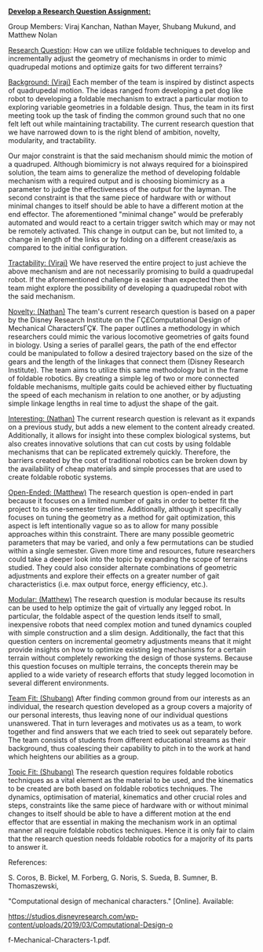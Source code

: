 **<u>Develop a Research Question Assignment:</u>**

Group Members: Viraj Kanchan, Nathan Mayer, Shubang Mukund, and Matthew
Nolan

<u>Research Question</u>: How can we utilize foldable techniques to
develop and incrementally adjust the geometry of mechanisms in order to
mimic quadrupedal motions and optimize gaits for two different terrains?

<u>Background: (Viraj)</u> Each member of the team is inspired by
distinct aspects of quadrupedal motion. The ideas ranged from developing
a pet dog like robot to developing a foldable mechanism to extract a
particular motion to exploring variable geometries in a foldable design.
Thus, the team in its first meeting took up the task of finding the
common ground such that no one felt left out while maintaining
tractability. The current research question that we have narrowed down
to is the right blend of ambition, novelty, modularity, and
tractability.

Our major constraint is that the said mechanism should mimic the motion
of a quadruped. Although biomimicry is not always required for a
bioinspired solution, the team aims to generalize the method of
developing foldable mechanism with a required output and is choosing
biomimicry as a parameter to judge the effectiveness of the output for
the layman. The second constraint is that the same piece of hardware
with or without minimal changes to itself should be able to have a
different motion at the end effector. The aforementioned "minimal
change" would be preferably automated and would react to a certain
trigger switch which may or may not be remotely activated. This change
in output can be, but not limited to, a change in length of the links or
by folding on a different crease/axis as compared to the initial
configuration.

<u>Tractability: (Viraj)</u> We have reserved the entire project to just
achieve the above mechanism and are not necessarily promising to build a
quadrupedal robot. If the aforementioned challenge is easier than
expected then the team might explore the possibility of developing a
quadrupedal robot with the said mechanism.

<u>Novelty: (Nathan)</u> The team's current research question is based
on a paper by the Disney Research Institute on the ΓÇ£Computational Design
of Mechanical CharactersΓÇ¥. The paper outlines a methodology in which
researchers could mimic the various locomotive geometries of gaits found
in biology. Using a series of parallel gears, the path of the end
effector could be manipulated to follow a desired trajectory based on
the size of the gears and the length of the linkages that connect them
(Disney Research Institute). The team aims to utilize this same
methodology but in the frame of foldable robotics. By creating a simple
leg of two or more connected foldable mechanisms, multiple gaits could
be achieved either by fluctuating the speed of each mechanism in
relation to one another, or by adjusting simple linkage lengths in real
time to adjust the shape of the gait.

<u>Interesting: (Nathan)</u> The current research question is relevant
as it expands on a previous study, but adds a new element to the content
already created. Additionally, it allows for insight into these complex
biological systems, but also creates innovative solutions that can cut
costs by using foldable mechanisms that can be replicated extremely
quickly. Therefore, the barriers created by the cost of traditional
robotics can be broken down by the availability of cheap materials and
simple processes that are used to create foldable robotic systems.

<u>Open-Ended: (Matthew)</u> The research question is open-ended in part
because it focuses on a limited number of gaits in order to better fit
the project to its one-semester timeline. Additionally, although it
specifically focuses on tuning the geometry as a method for gait
optimization, this aspect is left intentionally vague so as to allow for
many possible approaches within this constraint. There are many possible
geometric parameters that may be varied, and only a few permutations can
be studied within a single semester. Given more time and resources,
future researchers could take a deeper look into the topic by expanding
the scope of terrains studied. They could also consider alternate
combinations of geometric adjustments and explore their effects on a
greater number of gait characteristics (i.e. max output force, energy
efficiency, etc.).

<u>Modular: (Matthew)</u> The research question is modular because its
results can be used to help optimize the gait of virtually any legged
robot. In particular, the foldable aspect of the question lends itself
to small, inexpensive robots that need complex motion and tuned dynamics
coupled with simple construction and a slim design. Additionally, the
fact that this question centers on incremental geometry adjustments
means that it might provide insights on how to optimize existing leg
mechanisms for a certain terrain without completely reworking the design
of those systems. Because this question focuses on multiple terrains,
the concepts therein may be applied to a wide variety of research
efforts that study legged locomotion in several different environments.

<u>Team Fit: (Shubang)</u> After finding common ground from our
interests as an individual, the research question developed as a group
covers a majority of our personal interests, thus leaving none of our
individual questions unanswered. That in turn leverages and motivates us
as a team, to work together and find answers that we each tried to seek
out separately before. The team consists of students from different
educational streams as their background, thus coalescing their
capability to pitch in to the work at hand which heightens our abilities
as a group.

<u>Topic Fit: (Shubang)</u> The research question requires foldable
robotics techniques as a vital element as the material to be used, and
the kinematics to be created are both based on foldable robotics
techniques. The dynamics, optimisation of material, kinematics and other
crucial roles and steps, constraints like the same piece of hardware
with or without minimal changes to itself should be able to have a
different motion at the end effector that are essential in making the
mechanism work in an optimal manner all require foldable robotics
techniques. Hence it is only fair to claim that the research question
needs foldable robotics for a majority of its parts to answer it.

References:

S. Coros, B. Bickel, M. Forberg, G. Noris, S. Sueda, B. Sumner, B.
Thomaszewski,

"Computational design of mechanical characters." \[Online\]. Available:

https://studios.disneyresearch.com/wp-content/uploads/2019/03/Computational-Design-o

f-Mechanical-Characters-1.pdf.

